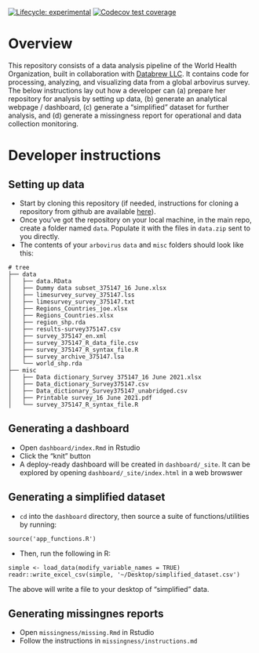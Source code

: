 
<!-- README.md is generated from README.Rmd. Please edit that file -->

<!-- badges: start -->

[![Lifecycle:
experimental](https://img.shields.io/badge/lifecycle-experimental-orange.svg)](https://lifecycle.r-lib.org/articles/stages.html#experimental)
[![Codecov test
coverage](https://codecov.io/gh/databrew/arbovirus/branch/main/graph/badge.svg)](https://codecov.io/gh/databrew/arbovirus?branch=main)
<!-- badges: end -->

# Overview

This repository consists of a data analysis pipeline of the World Health
Organization, built in collaboration with [Databrew
LLC](https://databrew.cc). It contains code for processing, analyzing,
and visualizing data from a global arbovirus survey. The below
instructions lay out how a developer can (a) prepare her repository for
analysis by setting up data, (b) generate an analytical webpage /
dashboard, (c) generate a “simplified” dataset for further analysis, and
(d) generate a missingness report for operational and data collection
monitoring.

# Developer instructions

## Setting up data

  - Start by cloning this repository (if needed, instructions for
    cloning a repository from github are available
    [here](https://docs.github.com/en/repositories/creating-and-managing-repositories/cloning-a-repository)).
  - Once you’ve got the repository on your local machine, in the main
    repo, create a folder named `data`. Populate it with the files in
    `data.zip` sent to you directly.
  - The contents of your `arbovirus` `data` and `misc` folders should
    look like this:

<!-- end list -->

    # tree
    ├── data
    │   ├── data.RData
    │   ├── Dummy data subset_375147_16 June.xlsx
    │   ├── limesurvey_survey_375147.lss
    │   ├── limesurvey_survey_375147.txt
    │   ├── Regions_Countries_joe.xlsx
    │   ├── Regions_Countries.xlsx
    │   ├── region_shp.rda
    │   ├── results-survey375147.csv
    │   ├── survey_375147_en.xml
    │   ├── survey_375147_R_data_file.csv
    │   ├── survey_375147_R_syntax_file.R
    │   ├── survey_archive_375147.lsa
    │   └── world_shp.rda
    ├── misc
    │   ├── Data dictionary_Survey 375147_16 June 2021.xlsx
    │   ├── Data_dictionary_Survey375147.csv
    │   ├── Data_dictionary_Survey375147_unabridged.csv
    │   ├── Printable survey_16 June 2021.pdf
    │   └── survey_375147_R_syntax_file.R

## Generating a dashboard

  - Open `dashboard/index.Rmd` in Rstudio  
  - Click the “knit” button
  - A deploy-ready dashboard will be created in `dashboard/_site`. It
    can be explored by opening `dashboard/_site/index.html` in a web
    browswer

## Generating a simplified dataset

  - `cd` into the `dashboard` directory, then source a suite of
    functions/utilities by running:

<!-- end list -->

    source('app_functions.R')

  - Then, run the following in R:

<!-- end list -->

    simple <- load_data(modify_variable_names = TRUE)
    readr::write_excel_csv(simple, '~/Desktop/simplified_dataset.csv')

The above will write a file to your desktop of “simplified” data.

## Generating missingnes reports

  - Open `missingness/missing.Rmd` in Rstudio  
  - Follow the instructions in `missingness/instructions.md`
